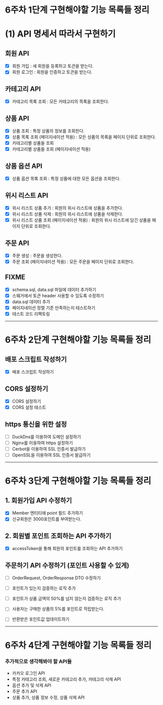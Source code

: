 # 6주차 1단계 구현해야할 기능 목록들 정리
# (1) API 명세서 따라서 구현하기 
## 회원 API 
- [x] 회원 가입 : 새 회원을 등록하고 토큰을 받는다.
- [x] 회원 로그인 : 회원을 인증하고 토큰을 받는다. 

## 카테고리 API
- [x] 카테고리 목록 조회 : 모든 카테고리의 목록을 조회한다.

## 상품 API
- [x] 상품 조회 : 특정 상품의 정보를 조회한다.
- [x] 상품 목록 조회 (페이지네이션 적용) : 모든 상품의 목록을 페이지 단위로 조회한다.
- [x] 카테고리별 상품들 조회 
- [x] 카테고리별 상품들 조회 (페이지네이션 적용) 

## 상품 옵션 API
- [x] 상품 옵션 목록 조회 : 특정 상품에 대한 모든 옵션을 조회한다.

## 위시 리스트 API
- [x] 위시 리스트 상품 추가 : 회원의 위시 리스트에 상품을 추가한다.
- [x] 위시 리스트 상품 삭제 : 회원의 위시 리스트에 상품을 삭제한다.
- [x] 위시 리스트 상품 조회 (페이지네이션 적용) : 회원의 위시 리스트에 담긴 상품을 페이지 단위로 조회한다.

## 주문 API 
- [x] 주문 생성 : 주문을 생성한다.
- [x] 주문 조회 (페이지네이션 적용) : 모든 주문을 페이지 단위로 조회한다.

## FIXME 
- [x] schema.sql, data.sql 파일에 데이터 추가하기
- [x] 스웨거에서 토큰 header 사용할 수 있도록 수정하기
- [x] data.sql 데이터 추가
- [x] 페이지네이션 정렬 기준 만족하는지 테스트하기
- [x] 테스트 코드 리팩토링

---
# 6주차 2단계 구현해야할 기능 목록들 정리
## 배포 스크립트 작성하기    
- [x] 배포 스크립트 작성하기
## CORS 설정하기
- [x] CORS 설정하기
- [x] CORS 설정 테스트 

## https 통신을 위한 설정
- [ ] DuckDns를 이용하여 도메인 설정하기
- [ ] Nginx를 이용하여 https 설정하기
- [ ] Cerbot을 이용하여 SSL 인증서 발급하기
- [ ] OpenSSL을 이용하여 SSL 인증서 발급하기

--- 
# 6주차 3단계 구현해야할 기능 목록들 정리
## 1. 회원가입 API 수정하기
- [x] Member 엔티티에 point 필드 추가하기
- [x] 신규회원은 3000포인트를 부여받는다.
## 2. 회원별 포인트 조회하는 API 추가하기
- [x] accessToken을 통해 회원의 포인트를 조회하는 API 추가하기
## 주문하기 API 수정하기 (포인트 사용할 수 있게)
- [ ] OrderRequest, OrderResponse DTO 수정하기
- [ ] 포인트가 있는지 검증하는 로직 추가
- [ ] 포인트가 상품 금액의 50%를 넘지 않는지 검증하는 로직 추가
- [ ] 사용자는 구매한 상품의 5%를 포인트로 적립받는다.
- [ ] 반환받은 포인트값 업데이트하기


---
# 6주차 4단계 구현해야할 기능 목록들 정리
### 추가적으로 생각해봐야 할 API들
- 카카오 로그인 API 
- 특정 카테고리 조회, 새로운 카테고리 추가, 카테고리 삭제 API
- 옵션 추가 및 삭제 API
- 주문 추가 API
- 상품 추가, 상품 정보 수정, 상품 삭제 API

